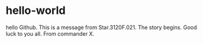 # hello-world
hello Github.
This is a message from Star.3120F.021.
The story begins.
Good luck to you all.
From commander X.
